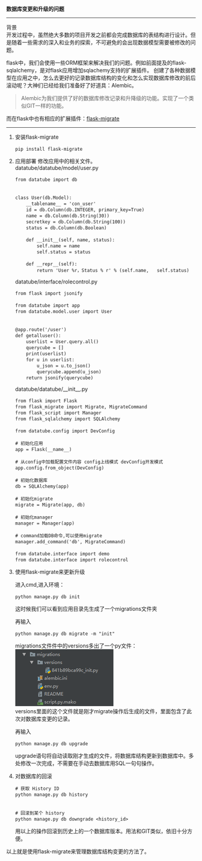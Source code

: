 **数据库变更和升级的问题**

------

背景    
开发过程中，虽然绝大多数的项目开发之前都会完成数据库的表结构进行设计。但是随着一些需求的深入和业务的探索，不可避免的会出现数据模型需要被修改的问题。

flask中，我们会使用一些ORM框架来解决我们的问题。例如前面提及的flask-sqlalchemy，是对flask应用增加sqlachemy支持的扩展插件。
创建了各种数据模型在应用之中，怎么去更好的记录数据库结构的变化和怎么实现数据库修改的前后滚动呢？大神们已经给我们准备好了好道具：Alembic。

>Alembic为我们提供了好的数据库修改记录和升降级的功能。实现了一个类似GIT一样的功能。

而在flask中也有相应的扩展插件：[flask-migrate](http://flask-migrate.readthedocs.io/en/latest/)

------

1. 安装flask-migrate   
    ```
    pip install flask-migrate
    ```

2. 应用部署
    修改应用中的相关文件。  
    datatube/datatube/model/user.py

    ```
    from datatube import db


    class User(db.Model):
        __tablename__ = 'con_user'
        id = db.Column(db.INTEGER, primary_key=True)
        name = db.Column(db.String(30))
        secretkey = db.Column(db.String(100))
        status = db.Column(db.Boolean)

        def __init__(self, name, status):
            self.name = name
            self.status = status

        def __repr__(self):
            return 'User %r，Status % r' % (self.name,   self.status)

    ```

    datatube/interface/rolecontrol.py

    ```
    from flask import jsonify

    from datatube import app
    from datatube.model.user import User


    @app.route('/user')
    def getalluser():
        userlist = User.query.all()
        querycube = []
        print(userlist)
        for u in userlist:
            u_json = u.to_json()
            querycube.append(u_json)
        return jsonify(querycube)

    ```
    datatube/datatube/\_\_init\_\_.py   
    

    ```
    from flask import Flask
    from flask_migrate import Migrate, MigrateCommand
    from flask_script import Manager
    from flask_sqlalchemy import SQLAlchemy

    from datatube.config import DevConfig

    # 初始化应用
    app = Flask(__name__)

    # 从config中加载配置文件内容 config上线模式 devConfig开发模式
    app.config.from_object(DevConfig)

    # 初始化数据库
    db = SQLAlchemy(app)

    # 初始化migrate
    migrate = Migrate(app, db)

    # 初始化manager
    manager = Manager(app)

    # command加载DB命令,可以使用migrate
    manager.add_command('db', MigrateCommand)

    from datatube.interface import demo
    from datatube.interface import rolecontrol

    ```

3.  使用flask-migrate来更新升级

    进入cmd,进入环境：   
    ```
    python manage.py db init
    ```
    这时候我们可以看到应用目录先生成了一个migrations文件夹    

    再输入  

    ```
    python manage.py db migrate -m "init"
    ```
    migrations文件件中的versions多出了一个py文件：  
    ![](./image/7.png)    
    versions里面的这个文件就是刚才migrate操作后生成的文件，里面包含了此次对数据库变更的记录。

    再输入

    ```
    python manage.py db upgrade
    ```

    upgrade语句将自动读取刚才生成的文件，将数据库结构更新到数据库中。多处修改一次完成，不需要在手动去数据库用SQL一句句操作。

4. 对数据库的回滚

    ```
    # 获取 History ID
    python manage.py db history


    # 回滚到某个 history
    python manage.py db downgrade <history_id>
    ```
    用以上的操作回滚到历史上的一个数据库版本。用法和GIT类似，依旧十分方便。



以上就是使用flask-migrate来管理数据库结构变更的方法了。

